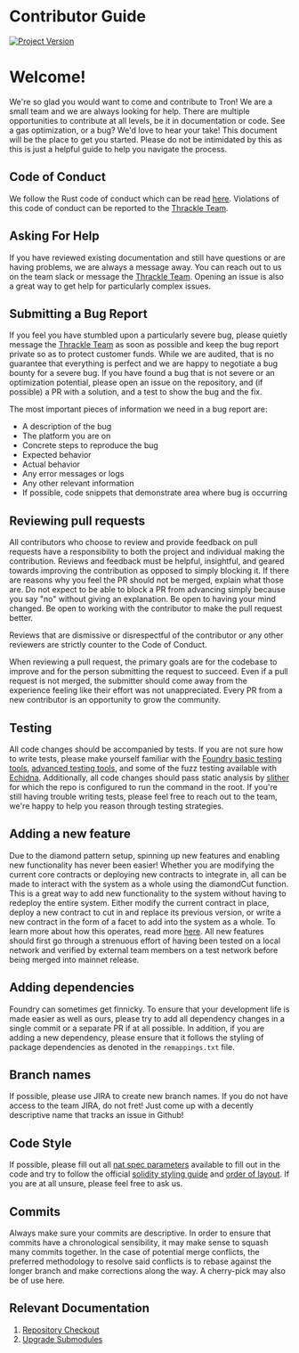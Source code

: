 # Contributor Guide

[![Project Version][version-image]][version-url]

# Welcome!

We're so glad you would want to come and contribute to Tron! We are a small team and we are always looking for help. There are multiple opportunities to contribute at all levels, be it in documentation or code. See a gas optimization, or a bug? We'd love to hear your take! This document will be the place to get you started. Please do not be intimidated by this as this is just a helpful guide to help you navigate the process.


## Code of Conduct

We follow the Rust code of conduct which can be read [here](https://www.rust-lang.org/policies/code-of-conduct). Violations of this code of conduct can be reported to the [Thrackle Team](mailto:engineering@thrackle.io). 

## Asking For Help

If you have reviewed existing documentation and still have questions or are having problems, we are always a message away. You can reach out to us on the team slack or message the [Thrackle Team](mailto:engineering@thrackle.io). Opening an issue is also a great way to get help for particularly complex issues. 

## Submitting a Bug Report

If you feel you have stumbled upon a particularly severe bug, please quietly message the [Thrackle Team](mailto:engineering@thrackle.io) as soon as possible and keep the bug report private so as to protect customer funds. While we are audited, that is no guarantee that everything is perfect and we are happy to negotiate a bug bounty for a severe bug. If you have found a bug that is not severe or an optimization potential, please open an issue on the repository, and (if possible) a PR with a solution, and a test to show the bug and the fix. 

The most important pieces of information we need in a bug report are:

- A description of the bug
- The platform you are on
- Concrete steps to reproduce the bug
- Expected behavior
- Actual behavior
- Any error messages or logs
- Any other relevant information
- If possible, code snippets that demonstrate area where bug is occurring

## Reviewing pull requests

All contributors who choose to review and provide feedback on pull requests have a responsibility to both the project and individual making the contribution. Reviews and feedback must be helpful, insightful, and geared towards improving the contribution as opposed to simply blocking it. If there are reasons why you feel the PR should not be merged, explain what those are. Do not expect to be able to block a PR from advancing simply because you say "no" without giving an explanation. Be open to having your mind changed. Be open to working with the contributor to make the pull request better.

Reviews that are dismissive or disrespectful of the contributor or any other reviewers are strictly counter to the Code of Conduct.

When reviewing a pull request, the primary goals are for the codebase to improve and for the person submitting the request to succeed. Even if a pull request is not merged, the submitter should come away from the experience feeling like their effort was not unappreciated. Every PR from a new contributor is an opportunity to grow the community.

## Testing

All code changes should be accompanied by tests. If you are not sure how to write tests, please make yourself familiar with the [Foundry basic testing tools](https://book.getfoundry.sh/forge/writing-tests), [advanced testing tools](https://book.getfoundry.sh/forge/advanced-testing), and some of the fuzz testing available with [Echidna](https://github.com/crytic/echidna). Additionally, all code changes should pass static analysis by [slither](https://github.com/crytic/slither) for which the repo is configured to run the command in the root. If you're still having trouble writing tests, please feel free to reach out to the team, we're happy to help you reason through testing strategies.

## Adding a new feature

Due to the diamond pattern setup, spinning up new features and enabling new functionality has never been easier! Whether you are modifying the current core contracts or deploying new contracts to integrate in, all can be made to interact with the system as a whole using the diamondCut function. This is a great way to add new functionality to the system without having to redeploy the entire system. Either modify the current contract in place, deploy a new contract to cut in and replace its previous version, or write a new contract in the form of a facet to add into the system as a whole. To learn more about how this operates, read more [here](https://eip2535diamonds.substack.com/i/38730553/diamond-upgrades). All new features should first go through a strenuous effort of having been tested on a local network and verified by external team members on a test network before being merged into mainnet release.

## Adding dependencies

Foundry can sometimes get finnicky. To ensure that your development life is made easier as well as ours, please try to add all dependency changes in a single commit or a separate PR if at all possible. In addition, if you are adding a new dependency, please ensure that it follows the styling of package dependencies as denoted in the `remappings.txt` file.

## Branch names

If possible, please use JIRA to create new branch names. If you do not have access to the team JIRA, do not fret! Just come up with a decently descriptive name that tracks an issue in Github!

## Code Style

If possible, please fill out all [nat spec parameters](https://docs.soliditylang.org/en/latest/natspec-format.html) available to fill out in the code and try to follow the official [solidity styling guide](https://docs.soliditylang.org/en/latest/style-guide.html) and [order of layout](https://docs.soliditylang.org/en/latest/style-guide.html#order-of-layout). If you are at all unsure, please feel free to ask us. 

## Commits

Always make sure your commits are descriptive. In order to ensure that commits have a chronological sensibility, it may make sense to squash many commits together. In the case of potential merge conflicts, the preferred methodology to resolve said conflicts is to rebase against the longer branch and make corrections along the way. A cherry-pick may also be of use here. 

## Relevant Documentation

1. [Repository Checkout][checkoutRepo-url]
2. [Upgrade Submodules][upgradeSubmodules-url]

<!-- These are the body links -->
[checkoutRepo-url]: ./CHECKOUT-REPO.md
[upgradeSubmodules-url]: ./SUBMODULE-UPGRADE.md

<!-- These are the header links -->
[version-image]: https://img.shields.io/badge/Version-1.1.0-brightgreen?style=for-the-badge&logo=appveyor
[version-url]: https://github.com/thrackle-io/Tron